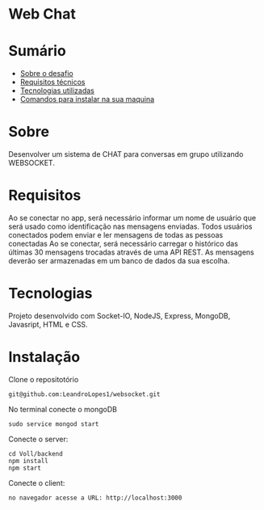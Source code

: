 # Web Chat

# Sumário

- [Sobre o desafio](#sobre)
- [Requisitos técnicos](#requisitos)
- [Tecnologias utilizadas](#requisitos)
- [Comandos para instalar na sua maquina](#instalação)


# Sobre

Desenvolver um sistema de CHAT para conversas em grupo utilizando WEBSOCKET.

# Requisitos

Ao se conectar no app, será necessário informar um nome de usuário que será usado como
identificação nas mensagens enviadas.
Todos usuários conectados podem enviar e ler mensagens de todas as pessoas conectadas
Ao se conectar, será necessário carregar o histórico das últimas 30 mensagens trocadas
através de uma API REST.
As mensagens deverão ser armazenadas em um banco de dados da sua escolha.

# Tecnologias

Projeto desenvolvido com Socket-IO, NodeJS, Express, MongoDB, Javasript, HTML e CSS.

# Instalação

Clone o repositotório
```
git@github.com:LeandroLopes1/websocket.git
```

No terminal conecte o mongoDB
```
sudo service mongod start 
```
Conecte o server:
```
cd Voll/backend
npm install
npm start
```
Conecte o client:
```
no navegador acesse a URL: http://localhost:3000
```

